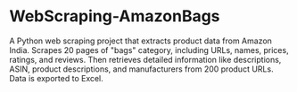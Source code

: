 # WebScraping-AmazonBags
A Python web scraping project that extracts product data from Amazon India. Scrapes 20 pages of "bags" category, including URLs, names, prices, ratings, and reviews. Then retrieves detailed information like descriptions, ASIN, product descriptions, and manufacturers from 200 product URLs. Data is exported to Excel.
